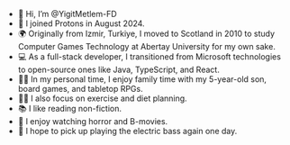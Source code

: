 - 👋 Hi, I’m @YigitMetlem-FD
- 🚀 I joined Protons in August 2024.
- 🌍 Originally from Izmir, Turkiye, I moved to Scotland in 2010 to study Computer Games Technology at Abertay University for my own sake.
- 💻 As a full-stack developer, I transitioned from Microsoft technologies to open-source ones like Java, TypeScript, and React.
- 👨‍👦 In my personal time, I enjoy family time with my 5-year-old son, board games, and tabletop RPGs.
- 🏋️‍♂️ I also focus on exercise and diet planning.
- 📚 I like reading non-fiction.
- 🎥 I enjoy watching horror and B-movies.
- 🎸 I hope to pick up playing the electric bass again one day.

<!---
YigitMetlem-FD/YigitMetlem-FD is a ✨ special ✨ repository because its `README.md` (this file) appears on your GitHub profile.
You can click the Preview link to take a look at your changes.
--->
